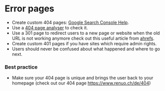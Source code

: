 # Error pages
* Create custom 404 pages: [Google Search Console Help](https://support.google.com/webmasters/answer/93641).
* Use a [404 page analyser](https://websiteadvantage.com.au/404-Error-Handler-Checker#heading) to check it.
* Use a 301 page to redirect users to a new page or website when the old URL is not working anymore check out this useful article from [ahrefs]( https://ahrefs.com/blog/301-redirects/).
* Create custom 401 pages if you have sites which require admin rights.
* Users should never be confused about what happened and where to go next.

### Best practice
* Make sure your 404 page is unique and brings the user back to your homepage (check out our 404 page https://www.renuo.ch/de/404)
